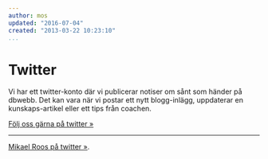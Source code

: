 ```yaml
---
author: mos
updated: "2016-07-04"
created: "2013-03-22 10:23:10"
...
```

<i class="fa fa-twitter-square" aria-hidden="true"></i> Twitter
==================================

Vi har ett twitter-konto där vi publicerar notiser om sånt som händer på dbwebb. Det kan vara när vi postar ett nytt blogg-inlägg, uppdaterar en kunskaps-artikel eller ett tips från coachen. 

[Följ oss gärna på twitter »](https://twitter.com/dbwebb_se)

<hr>

[Mikael Roos på twitter »](https://twitter.com/mikael_roos).
